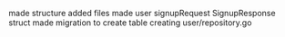 made structure
added files
made user signupRequest SignupResponse struct
made migration to create table
creating user/repository.go
